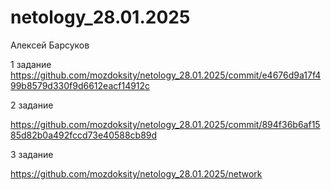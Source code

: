 # netology_28.01.2025
Алексей Барсуков



1 задание
https://github.com/mozdoksity/netology_28.01.2025/commit/e4676d9a17f499b8579d330f9d6612eacf14912c

2 задание

https://github.com/mozdoksity/netology_28.01.2025/commit/894f36b6af1585d82b0a492fccd73e40588cb89d

3 задание

https://github.com/mozdoksity/netology_28.01.2025/network
